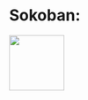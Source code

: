 <h1>Sokoban:</h1>
<img src="https://upload.wikimedia.org/wikipedia/commons/thumb/c/cb/KSokoban-screenshot.png/640px-KSokoban-screenshot.png" height="100" width="100">  



